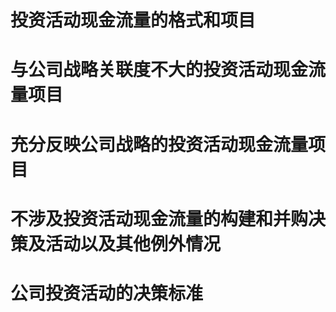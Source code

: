 # 投资活动现金流量的格式和项目
# 与公司战略关联度不大的投资活动现金流量项目
# 充分反映公司战略的投资活动现金流量项目
# 不涉及投资活动现金流量的构建和并购决策及活动以及其他例外情况
# 公司投资活动的决策标准